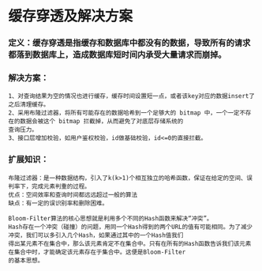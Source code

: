 # 缓存穿透及解决方案

### 定义：缓存穿透是指缓存和数据库中都没有的数据，导致所有的请求都落到数据库上，造成数据库短时间内承受大量请求而崩掉。

### 解决方案：

```
1、对查询结果为空的情况也进行缓存，缓存时间设置短一点，或者该key对应的数据insert了之后清理缓存。
2、采用布隆过滤器，将所有可能存在的数据哈希到一个足够大的 bitmap 中，一个一定不存在的数据会被这个 bitmap 拦截掉，从而避免了对底层存储系统的
查询压力。
3、接口层增加校验，如用户鉴权校验，id做基础校验，id<=0的直接拦截。
```

### 扩展知识：

```
布隆过滤器：是一种数据结构，引入了k(k>1)个相互独立的哈希函数，保证在给定的空间、误判率下，完成元素判重的过程。
优点：空间效率和查询时间都远远超过一般的算法
缺点：有一定的误识别率和删除困难。

Bloom-Filter算法的核心思想就是利用多个不同的Hash函数来解决“冲突”。
Hash存在一个冲突（碰撞）的问题，用同一个Hash得到的两个URL的值有可能相同。为了减少冲突，我们可以多引入几个Hash，如果通过其中的一个Hash值我们
得出某元素不在集合中，那么该元素肯定不在集合中。只有在所有的Hash函数告诉我们该元素在集合中时，才能确定该元素存在于集合中。这便是Bloom-Filter
的基本思想。
```
